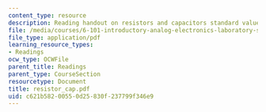 ```yaml
---
content_type: resource
description: Reading handout on resistors and capacitors standard values.
file: /media/courses/6-101-introductory-analog-electronics-laboratory-spring-2007/c621b58200550d25830f237799f346e9_resistor_cap.pdf
file_type: application/pdf
learning_resource_types:
- Readings
ocw_type: OCWFile
parent_title: Readings
parent_type: CourseSection
resourcetype: Document
title: resistor_cap.pdf
uid: c621b582-0055-0d25-830f-237799f346e9
---
```

